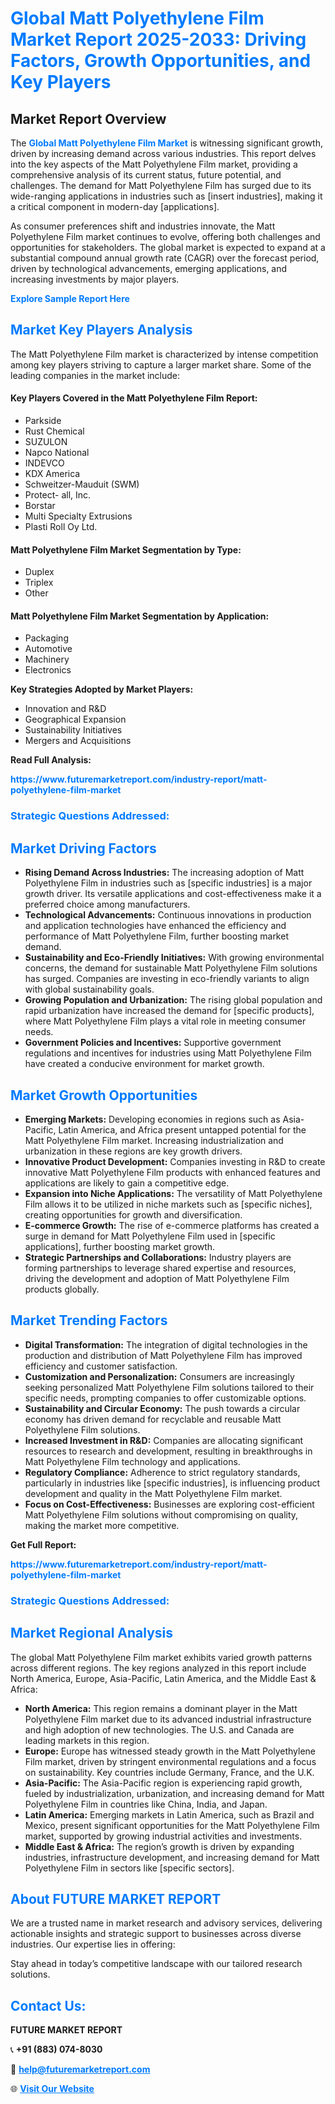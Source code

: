 <h1 style="color: #007BFF;">Global Matt Polyethylene Film Market Report 2025-2033: Driving Factors, Growth Opportunities, and Key Players</h1>

<section id="overview">
<h2>Market Report Overview</h2>
<p>The <a href="https://www.futuremarketreport.com/industry-report/matt-polyethylene-film-market" style="color: #007BFF; text-decoration: none;"><strong>Global Matt Polyethylene Film Market</strong></a> is witnessing significant growth, driven by increasing demand across various industries. This report delves into the key aspects of the Matt Polyethylene Film market, providing a comprehensive analysis of its current status, future potential, and challenges. The demand for Matt Polyethylene Film has surged due to its wide-ranging applications in industries such as [insert industries], making it a critical component in modern-day [applications].</p>
<p>As consumer preferences shift and industries innovate, the Matt Polyethylene Film market continues to evolve, offering both challenges and opportunities for stakeholders. The global market is expected to expand at a substantial compound annual growth rate (CAGR) over the forecast period, driven by technological advancements, emerging applications, and increasing investments by major players.</p>
</section>

<section id="overview">
<p><a href="https://www.futuremarketreport.com/request-sample/reportId=34945" style="color: #007BFF; text-decoration: none;"><strong>Explore Sample Report Here</strong></a></p>
</section>

<section id="key-players">
<h2 style="color: #007BFF;">Market Key Players Analysis</h2>
<p>The Matt Polyethylene Film market is characterized by intense competition among key players striving to capture a larger market share. Some of the leading companies in the market include:</p>
<h4>Key Players Covered in the Matt Polyethylene Film Report:</h4>
<ul><li>Parkside</li><li>Rust Chemical</li><li>SUZULON</li><li>Napco National</li><li>INDEVCO</li><li>KDX America</li><li>Schweitzer-Mauduit (SWM)</li><li>Protect- all, Inc.</li><li>Borstar</li><li>Multi Specialty Extrusions</li><li>Plasti Roll Oy Ltd.</li></ul>
<h4>Matt Polyethylene Film Market Segmentation by Type:</h4>
<ul><li>Duplex</li><li>Triplex</li><li>Other</li></ul>

<h4>Matt Polyethylene Film Market Segmentation by Application:</h4>
<ul><li>Packaging</li><li>Automotive</li><li>Machinery</li><li>Electronics</li></ul>
<p><strong>Key Strategies Adopted by Market Players:</strong></p>
<ul>
<li>Innovation and R&D</li>
<li>Geographical Expansion</li>
<li>Sustainability Initiatives</li>
<li>Mergers and Acquisitions</li>
</ul>
</section>

<section>
<p><strong>Read Full Analysis: </strong></p><a href="https://www.futuremarketreport.com/industry-report/matt-polyethylene-film-market" style="color: #007BFF; text-decoration: none;"><strong>https://www.futuremarketreport.com/industry-report/matt-polyethylene-film-market</strong></a>
<h3 style="color: #007BFF;">Strategic Questions Addressed:</h3>
</section>

<section id="driving-factors">
<h2 style="color: #007BFF;">Market Driving Factors</h2>
<ul>
<li><strong>Rising Demand Across Industries:</strong> The increasing adoption of Matt Polyethylene Film in industries such as [specific industries] is a major growth driver. Its versatile applications and cost-effectiveness make it a preferred choice among manufacturers.</li>
<li><strong>Technological Advancements:</strong> Continuous innovations in production and application technologies have enhanced the efficiency and performance of Matt Polyethylene Film, further boosting market demand.</li>
<li><strong>Sustainability and Eco-Friendly Initiatives:</strong> With growing environmental concerns, the demand for sustainable Matt Polyethylene Film solutions has surged. Companies are investing in eco-friendly variants to align with global sustainability goals.</li>
<li><strong>Growing Population and Urbanization:</strong> The rising global population and rapid urbanization have increased the demand for [specific products], where Matt Polyethylene Film plays a vital role in meeting consumer needs.</li>
<li><strong>Government Policies and Incentives:</strong> Supportive government regulations and incentives for industries using Matt Polyethylene Film have created a conducive environment for market growth.</li>
</ul>
</section>

<section id="growth-opportunities">
<h2 style="color: #007BFF;">Market Growth Opportunities</h2>
<ul>
<li><strong>Emerging Markets:</strong> Developing economies in regions such as Asia-Pacific, Latin America, and Africa present untapped potential for the Matt Polyethylene Film market. Increasing industrialization and urbanization in these regions are key growth drivers.</li>
<li><strong>Innovative Product Development:</strong> Companies investing in R&D to create innovative Matt Polyethylene Film products with enhanced features and applications are likely to gain a competitive edge.</li>
<li><strong>Expansion into Niche Applications:</strong> The versatility of Matt Polyethylene Film allows it to be utilized in niche markets such as [specific niches], creating opportunities for growth and diversification.</li>
<li><strong>E-commerce Growth:</strong> The rise of e-commerce platforms has created a surge in demand for Matt Polyethylene Film used in [specific applications], further boosting market growth.</li>
<li><strong>Strategic Partnerships and Collaborations:</strong> Industry players are forming partnerships to leverage shared expertise and resources, driving the development and adoption of Matt Polyethylene Film products globally.</li>
</ul>
</section>

<section id="trending-factors">
<h2 style="color: #007BFF;">Market Trending Factors</h2>
<ul>
<li><strong>Digital Transformation:</strong> The integration of digital technologies in the production and distribution of Matt Polyethylene Film has improved efficiency and customer satisfaction.</li>
<li><strong>Customization and Personalization:</strong> Consumers are increasingly seeking personalized Matt Polyethylene Film solutions tailored to their specific needs, prompting companies to offer customizable options.</li>
<li><strong>Sustainability and Circular Economy:</strong> The push towards a circular economy has driven demand for recyclable and reusable Matt Polyethylene Film solutions.</li>
<li><strong>Increased Investment in R&D:</strong> Companies are allocating significant resources to research and development, resulting in breakthroughs in Matt Polyethylene Film technology and applications.</li>
<li><strong>Regulatory Compliance:</strong> Adherence to strict regulatory standards, particularly in industries like [specific industries], is influencing product development and quality in the Matt Polyethylene Film market.</li>
<li><strong>Focus on Cost-Effectiveness:</strong> Businesses are exploring cost-efficient Matt Polyethylene Film solutions without compromising on quality, making the market more competitive.</li>
</ul>
</section>

<section>
<p><strong>Get Full Report: </strong></p><a href="https://www.futuremarketreport.com/industry-report/matt-polyethylene-film-market" style="color: #007BFF; text-decoration: none;"><strong>https://www.futuremarketreport.com/industry-report/matt-polyethylene-film-market</strong></a>
<h3 style="color: #007BFF;">Strategic Questions Addressed:</h3>
</section>


<section id="regional-analysis">
<h2 style="color: #007BFF;">Market Regional Analysis</h2>
<p>The global Matt Polyethylene Film market exhibits varied growth patterns across different regions. The key regions analyzed in this report include North America, Europe, Asia-Pacific, Latin America, and the Middle East & Africa:</p>
<ul>
<li><strong>North America:</strong> This region remains a dominant player in the Matt Polyethylene Film market due to its advanced industrial infrastructure and high adoption of new technologies. The U.S. and Canada are leading markets in this region.</li>
<li><strong>Europe:</strong> Europe has witnessed steady growth in the Matt Polyethylene Film market, driven by stringent environmental regulations and a focus on sustainability. Key countries include Germany, France, and the U.K.</li>
<li><strong>Asia-Pacific:</strong> The Asia-Pacific region is experiencing rapid growth, fueled by industrialization, urbanization, and increasing demand for Matt Polyethylene Film in countries like China, India, and Japan.</li>
<li><strong>Latin America:</strong> Emerging markets in Latin America, such as Brazil and Mexico, present significant opportunities for the Matt Polyethylene Film market, supported by growing industrial activities and investments.</li>
<li><strong>Middle East & Africa:</strong> The region’s growth is driven by expanding industries, infrastructure development, and increasing demand for Matt Polyethylene Film in sectors like [specific sectors].</li>
</ul>
</section>

<footer>
<h2 style="color: #007BFF;">About FUTURE MARKET REPORT</h2>
<p>We are a trusted name in market research and advisory services, delivering actionable insights and strategic support to businesses across diverse industries. Our expertise lies in offering:</p>

<p>Stay ahead in today’s competitive landscape with our tailored research solutions.</p>

<h2 style="color: #007BFF;">Contact Us:</h2>
<p><strong>FUTURE MARKET REPORT</strong></p>
<p>📞 <strong>+91 (883) 074-8030</strong></p>
<p>📧 <strong><a href="mailto:help@futuremarketreport.com" style="color: #007BFF;">help@futuremarketreport.com</a></strong></p>
<p>🌐 <strong><a href="https://www.futuremarketreport.com/" style="color: #007BFF;">Visit Our Website</a></strong></p>
</footer>
